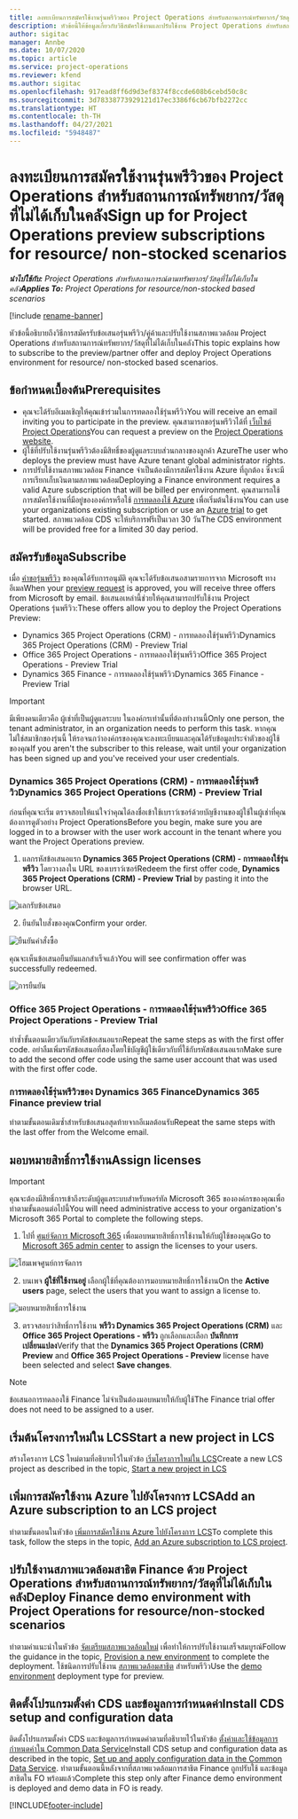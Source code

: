 ```yaml
---
title: ลงทะเบียนการสมัครใช้งานรุ่นพรีวิวของ Project Operations สำหรับสถานการณ์ทรัพยากร/วัสดุที่ไม่ได้เก็บในคลัง
description: หัวข้อนี้ให้ข้อมูลเกี่ยวกับวิธีสมัครใช้งานและปรับใช้งาน Project Operations สำหรับสถานการณ์ทรัพยากร/วัสดุที่ไม่ได้เก็บในคลัง
author: sigitac
manager: Annbe
ms.date: 10/07/2020
ms.topic: article
ms.service: project-operations
ms.reviewer: kfend
ms.author: sigitac
ms.openlocfilehash: 917ead8ff6d9d3ef8374f8ccde608b6cebd50c8c
ms.sourcegitcommit: 3d78338773929121d17ec3386f6cb67bfb2272cc
ms.translationtype: HT
ms.contentlocale: th-TH
ms.lasthandoff: 04/27/2021
ms.locfileid: "5948487"
---
```

# <a name="sign-up-for-project-operations-preview-subscriptions-for-resource-non-stocked-scenarios"></a><span data-ttu-id="4dd7a-103">ลงทะเบียนการสมัครใช้งานรุ่นพรีวิวของ Project Operations สำหรับสถานการณ์ทรัพยากร/วัสดุที่ไม่ได้เก็บในคลัง</span><span class="sxs-lookup"><span data-stu-id="4dd7a-103">Sign up for Project Operations preview subscriptions for resource/ non-stocked scenarios</span></span>

<span data-ttu-id="4dd7a-104">_**นำไปใช้กับ:** Project Operations สำหรับสถานการณ์ตามทรัพยากร/วัสดุที่ไม่ได้เก็บในคลัง_</span><span class="sxs-lookup"><span data-stu-id="4dd7a-104">_**Applies To:** Project Operations for resource/non-stocked based scenarios_</span></span>

[!include [rename-banner](~/includes/cc-data-platform-banner.md)]

<span data-ttu-id="4dd7a-105">หัวข้อนี้อธิบายถึงวิธีการสมัครรับข้อเสนอรุ่นพรีวิว/คู่ค้าและปรับใช้งานสภาพแวดล้อม Project Operations สำหรับสถานการณ์ทรัพยากร/วัสดุที่ไม่ได้เก็บในคลัง</span><span class="sxs-lookup"><span data-stu-id="4dd7a-105">This topic explains how to subscribe to the preview/partner offer and deploy Project Operations environment for resource/ non-stocked based scenarios.</span></span>

## <a name="prerequisites"></a><span data-ttu-id="4dd7a-106">ข้อกำหนดเบื้องต้น</span><span class="sxs-lookup"><span data-stu-id="4dd7a-106">Prerequisites</span></span>

- <span data-ttu-id="4dd7a-107">คุณจะได้รับอีเมลเชิญให้คุณเข้าร่วมในการทดลองใช้รุ่นพรีวิว</span><span class="sxs-lookup"><span data-stu-id="4dd7a-107">You will receive an email inviting you to participate in the preview.</span></span> <span data-ttu-id="4dd7a-108">คุณสามารถขอรุ่นพรีวิวได้ที่ [เว็บไซต์ Project Operations](https://dynamics.microsoft.com/en-us/project-operations/overview/)</span><span class="sxs-lookup"><span data-stu-id="4dd7a-108">You can request a preview on the [Project Operations website](https://dynamics.microsoft.com/en-us/project-operations/overview/).</span></span>
- <span data-ttu-id="4dd7a-109">ผู้ใช้ที่ปรับใช้งานรุ่นพรีวิวต้องมีสิทธิ์ของผู้ดูแลระบบส่วนกลางของลูกค้า Azure</span><span class="sxs-lookup"><span data-stu-id="4dd7a-109">The user who deploys the preview must have Azure tenant global administrator rights.</span></span>
- <span data-ttu-id="4dd7a-110">การปรับใช้งานสภาพแวดล้อม Finance จำเป็นต้องมีการสมัครใช้งาน Azure ที่ถูกต้อง ซึ่งจะมีการเรียกเก็บเงินตามสภาพแวดล้อม</span><span class="sxs-lookup"><span data-stu-id="4dd7a-110">Deploying a Finance environment requires a valid Azure subscription that will be billed per environment.</span></span> <span data-ttu-id="4dd7a-111">คุณสามารถใช้การสมัครใช้งานที่มีอยู่ขององค์กรหรือใช้ [การทดลองใช้ Azure](https://azure.microsoft.com/en-us/free/) เพื่อเริ่มต้นใช้งาน</span><span class="sxs-lookup"><span data-stu-id="4dd7a-111">You can use your organizations existing subscription or use an [Azure trial](https://azure.microsoft.com/en-us/free/) to get started.</span></span> <span data-ttu-id="4dd7a-112">สภาพแวดล้อม CDS จะให้บริการฟรีเป็นเวลา 30 วัน</span><span class="sxs-lookup"><span data-stu-id="4dd7a-112">The CDS environment will be provided free for a limited 30 day period.</span></span>

## <a name="subscribe"></a><span data-ttu-id="4dd7a-113">สมัครรับข้อมูล</span><span class="sxs-lookup"><span data-stu-id="4dd7a-113">Subscribe</span></span>

<span data-ttu-id="4dd7a-114">เมื่อ [คำขอรุ่นพรีวิว](https://forms.office.com/FormsPro/Pages/ResponsePage.aspx?id=v4j5cvGGr0GRqy180BHbR56j8lZs0FdAvwT75_WNFyxUMkRDV1NYQU5TNjE2VjhKOVBUNVg2R0s1NC4u) ของคุณได้รับการอนุมัติ คุณจะได้รับข้อเสนอสามรายการจาก Microsoft ทางอีเมล</span><span class="sxs-lookup"><span data-stu-id="4dd7a-114">When your [preview request](https://forms.office.com/FormsPro/Pages/ResponsePage.aspx?id=v4j5cvGGr0GRqy180BHbR56j8lZs0FdAvwT75_WNFyxUMkRDV1NYQU5TNjE2VjhKOVBUNVg2R0s1NC4u) is approved, you will receive three offers from Microsoft by email.</span></span> <span data-ttu-id="4dd7a-115">ข้อเสนอเหล่านี้ช่วยให้คุณสามารถปรับใช้งาน Project Operations รุ่นพรีวิว:</span><span class="sxs-lookup"><span data-stu-id="4dd7a-115">These offers allow you to deploy the Project Operations Preview:</span></span>

- <span data-ttu-id="4dd7a-116">Dynamics 365 Project Operations (CRM) - การทดลองใช้รุ่นพรีวิว</span><span class="sxs-lookup"><span data-stu-id="4dd7a-116">Dynamics 365 Project Operations (CRM) - Preview Trial</span></span>
- <span data-ttu-id="4dd7a-117">Office 365 Project Operations - การทดลองใช้รุ่นพรีวิว</span><span class="sxs-lookup"><span data-stu-id="4dd7a-117">Office 365 Project Operations - Preview Trial</span></span>
- <span data-ttu-id="4dd7a-118">Dynamics 365 Finance - การทดลองใช้รุ่นพรีวิว</span><span class="sxs-lookup"><span data-stu-id="4dd7a-118">Dynamics 365 Finance - Preview Trial</span></span>

> [!IMPORTANT]
> <span data-ttu-id="4dd7a-119">มีเพียงคนเดียวคือ ผู้เช่าที่เป็นผู้ดูแลระบบ ในองค์กรเท่านั้นที่ต้องทำงานนี้</span><span class="sxs-lookup"><span data-stu-id="4dd7a-119">Only one person, the tenant administrator, in an organization needs to perform this task.</span></span> <span data-ttu-id="4dd7a-120">หากคุณไม่ใช่สมาชิกของรุ่นนี้ ให้รอจนกว่าองค์กรของคุณจะลงทะเบียนและคุณได้รับข้อมูลประจำตัวของผู้ใช้ของคุณ</span><span class="sxs-lookup"><span data-stu-id="4dd7a-120">If you aren't the subscriber to this release, wait until your organization has been signed up and you've received your user credentials.</span></span>

### <a name="dynamics-365-project-operations-crm---preview-trial"></a><span data-ttu-id="4dd7a-121">Dynamics 365 Project Operations (CRM) - การทดลองใช้รุ่นพรีวิว</span><span class="sxs-lookup"><span data-stu-id="4dd7a-121">Dynamics 365 Project Operations (CRM) - Preview Trial</span></span> 

<span data-ttu-id="4dd7a-122">ก่อนที่คุณจะเริ่ม ตรวจสอบให้แน่ใจว่าคุณได้ลงชื่อเข้าใช้เบราว์เซอร์ด้วยบัญชีงานของผู้ใช้ในผู้เช่าที่คุณต้องการดูตัวอย่าง Project Operations</span><span class="sxs-lookup"><span data-stu-id="4dd7a-122">Before you begin, make sure you are logged in to a browser with the user work account in the tenant where you want the Project Operations preview.</span></span>

1. <span data-ttu-id="4dd7a-123">แลกรหัสข้อเสนอแรก **Dynamics 365 Project Operations (CRM) - การทดลองใช้รุ่นพรีวิว** โดยวางลงใน URL ของเบราว์เซอร์</span><span class="sxs-lookup"><span data-stu-id="4dd7a-123">Redeem the first offer code, **Dynamics 365 Project Operations (CRM) - Preview Trial** by pasting it into the browser URL.</span></span>

![แลกรับข้อเสนอ](./media/16RedeemFirstOfferNew.png)

2. <span data-ttu-id="4dd7a-125">ยืนยันใบสั่งของคุณ</span><span class="sxs-lookup"><span data-stu-id="4dd7a-125">Confirm your order.</span></span>

![ยืนยันคำสั่งซื้อ](./media/17ConfirmOrderNew.png)

<span data-ttu-id="4dd7a-127">คุณจะเห็นข้อเสนอยืนยันแลกสำเร็จแล้ว</span><span class="sxs-lookup"><span data-stu-id="4dd7a-127">You will see confirmation offer was successfully redeemed.</span></span>

![การยืนยัน](./media/18OrderConfirmationNew.png)

### <a name="office-365-project-operations---preview-trial"></a><span data-ttu-id="4dd7a-129">Office 365 Project Operations - การทดลองใช้รุ่นพรีวิว</span><span class="sxs-lookup"><span data-stu-id="4dd7a-129">Office 365 Project Operations - Preview Trial</span></span>

<span data-ttu-id="4dd7a-130">ทำซ้ำขั้นตอนเดียวกันกับรหัสข้อเสนอแรก</span><span class="sxs-lookup"><span data-stu-id="4dd7a-130">Repeat the same steps as with the first offer code.</span></span> <span data-ttu-id="4dd7a-131">อย่าลืมเพิ่มรหัสข้อเสนอที่สองโดยใช้บัญชีผู้ใช้เดียวกับที่ใช้กับรหัสข้อเสนอแรก</span><span class="sxs-lookup"><span data-stu-id="4dd7a-131">Make sure to add the second offer code using the same user account that was used with the first offer code.</span></span>

### <a name="dynamics-365-finance-preview-trial"></a><span data-ttu-id="4dd7a-132">การทดลองใช้รุ่นพรีวิวของ Dynamics 365 Finance</span><span class="sxs-lookup"><span data-stu-id="4dd7a-132">Dynamics 365 Finance preview trial</span></span>

<span data-ttu-id="4dd7a-133">ทำตามขั้นตอนเดิมซ้ำสำหรับข้อเสนอสุดท้ายจากอีเมลต้อนรับ</span><span class="sxs-lookup"><span data-stu-id="4dd7a-133">Repeat the same steps with the last offer from the Welcome email.</span></span>

## <a name="assign-licenses"></a><span data-ttu-id="4dd7a-134">มอบหมายสิทธิ์การใช้งาน</span><span class="sxs-lookup"><span data-stu-id="4dd7a-134">Assign licenses</span></span>

> [!IMPORTANT]
> <span data-ttu-id="4dd7a-135">คุณจะต้องมีสิทธิ์การเข้าถึงระดับผู้ดูแลระบบสำหรับพอร์ทัล Microsoft 365 ขององค์กรของคุณเพื่อทำตามขั้นตอนต่อไปนี้</span><span class="sxs-lookup"><span data-stu-id="4dd7a-135">You will need administrative access to your organization's Microsoft 365 Portal to complete the following steps.</span></span>

1. <span data-ttu-id="4dd7a-136">ไปที่ [ศูนย์จัดการ Microsoft 365](https://portal.office.com/) เพื่อมอบหมายสิทธิ์การใช้งานให้กับผู้ใช้ของคุณ</span><span class="sxs-lookup"><span data-stu-id="4dd7a-136">Go to [Microsoft 365 admin center](https://portal.office.com/) to assign the licenses to your users.</span></span>

![โฮมเพจศูนย์การจัดการ](./media/14AdminPortal.png)

2. <span data-ttu-id="4dd7a-138">บนเพจ **ผู้ใช้ที่ใช้งานอยู่** เลือกผู้ใช้ที่คุณต้องการมอบหมายสิทธิ์การใช้งาน</span><span class="sxs-lookup"><span data-stu-id="4dd7a-138">On the **Active users** page, select the users that you want to assign a license to.</span></span>

![มอบหมายสิทธิ์การใช้งาน](./media/15AssignLicenses.png)

3. <span data-ttu-id="4dd7a-140">ตรวจสอบว่าสิทธิ์การใช้งาน **พรีวิว Dynamics 365 Project Operations (CRM)** และ **Office 365 Project Operations - พรีวิว** ถูกเลือกและเลือก **บันทึกการเปลี่ยนแปลง**</span><span class="sxs-lookup"><span data-stu-id="4dd7a-140">Verify that the **Dynamics 365 Project Operations (CRM) Preview** and **Office 365 Project Operations - Preview** license have been selected and select **Save changes**.</span></span>

> [!NOTE]
> <span data-ttu-id="4dd7a-141">ข้อเสนอการทดลองใช้ Finance ไม่จำเป็นต้องมอบหมายให้กับผู้ใช้</span><span class="sxs-lookup"><span data-stu-id="4dd7a-141">The Finance trial offer does not need to be assigned to a user.</span></span>

## <a name="start-a-new-project-in-lcs"></a><span data-ttu-id="4dd7a-142">เริ่มต้นโครงการใหม่ใน LCS</span><span class="sxs-lookup"><span data-stu-id="4dd7a-142">Start a new project in LCS</span></span>

<span data-ttu-id="4dd7a-143">สร้างโครงการ LCS ใหม่ตามที่อธิบายไว้ในหัวข้อ [เริ่มโครงการใหม่ใน LCS](create-lcs-project.md)</span><span class="sxs-lookup"><span data-stu-id="4dd7a-143">Create a new LCS project as described in the topic, [Start a new project in LCS](create-lcs-project.md)</span></span>

## <a name="add-an-azure-subscription-to-an-lcs-project"></a><span data-ttu-id="4dd7a-144">เพิ่มการสมัครใช้งาน Azure ไปยังโครงการ LCS</span><span class="sxs-lookup"><span data-stu-id="4dd7a-144">Add an Azure subscription to an LCS project</span></span>

<span data-ttu-id="4dd7a-145">ทำตามขั้นตอนในหัวข้อ [เพิ่มการสมัครใช้งาน Azure ไปยังโครงการ LCS](resource-add-azure-subscription-lcs-project.md)</span><span class="sxs-lookup"><span data-stu-id="4dd7a-145">To complete this task, follow the steps in the topic, [Add an Azure subscription to LCS project](resource-add-azure-subscription-lcs-project.md).</span></span>

## <a name="deploy-finance-demo-environment-with-project-operations-for-resourcenon-stocked-scenarios"></a><span data-ttu-id="4dd7a-146">ปรับใช้งานสภาพแวดล้อมสาธิต Finance ด้วย Project Operations สำหรับสถานการณ์ทรัพยากร/วัสดุที่ไม่ได้เก็บในคลัง</span><span class="sxs-lookup"><span data-stu-id="4dd7a-146">Deploy Finance demo environment with Project Operations for resource/non-stocked scenarios</span></span>

<span data-ttu-id="4dd7a-147">ทำตามคำแนะนำในหัวข้อ [จัดเตรียมสภาพแวดล้อมใหม่](resource-provision-new-environment.md) เพื่อทำให้การปรับใช้งานเสร็จสมบูรณ์</span><span class="sxs-lookup"><span data-stu-id="4dd7a-147">Follow the guidance in the topic, [Provision a new environment](resource-provision-new-environment.md) to complete the deployment.</span></span> <span data-ttu-id="4dd7a-148">ใช้ชนิดการปรับใช้งาน [สภาพแวดล้อมสาธิต](/dynamics365/fin-ops-core/dev-itpro/deployment/deploy-demo-environment) สำหรับพรีวิว</span><span class="sxs-lookup"><span data-stu-id="4dd7a-148">Use the [demo environment](/dynamics365/fin-ops-core/dev-itpro/deployment/deploy-demo-environment) deployment type for preview.</span></span> 

## <a name="install-cds-setup-and-configuration-data"></a><span data-ttu-id="4dd7a-149">ติดตั้งโปรแกรมตั้งค่า CDS และข้อมูลการกำหนดค่า</span><span class="sxs-lookup"><span data-stu-id="4dd7a-149">Install CDS setup and configuration data</span></span>

<span data-ttu-id="4dd7a-150">ติดตั้งโปรแกรมตั้งค่า CDS และข้อมูลการกำหนดค่าตามที่อธิบายไว้ในหัวข้อ [ตั้งค่าและใช้ข้อมูลการกำหนดค่าใน Common Data Service](resource-apply-pro-setup-config-data.md)</span><span class="sxs-lookup"><span data-stu-id="4dd7a-150">Install CDS setup and configuration data as described in the topic, [Set up and apply configuration data in the Common Data Service](resource-apply-pro-setup-config-data.md).</span></span>
<span data-ttu-id="4dd7a-151">ทำตามขั้นตอนนี้หลังจากที่สภาพแวดล้อมการสาธิต Finance ถูกปรับใช้ และข้อมูลสาธิตใน FO พร้อมแล้ว</span><span class="sxs-lookup"><span data-stu-id="4dd7a-151">Complete this step only after Finance demo environment is deployed and demo data in FO is ready.</span></span>


[!INCLUDE[footer-include](../includes/footer-banner.md)]